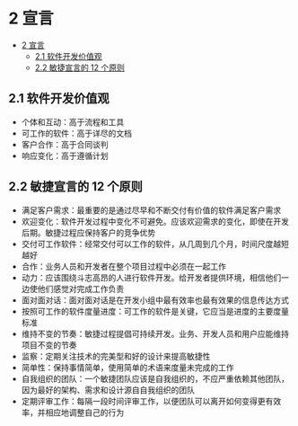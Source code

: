 # 2 宣言

- [2 宣言](#2-%E5%AE%A3%E8%A8%80)
  - [2.1 软件开发价值观](#21-%E8%BD%AF%E4%BB%B6%E5%BC%80%E5%8F%91%E4%BB%B7%E5%80%BC%E8%A7%82)
  - [2.2 敏捷宣言的 12 个原则](#22-%E6%95%8F%E6%8D%B7%E5%AE%A3%E8%A8%80%E7%9A%84-12-%E4%B8%AA%E5%8E%9F%E5%88%99)

## 2.1 软件开发价值观

- 个体和互动：高于流程和工具
- 可工作的软件：高于详尽的文档
- 客户合作：高于合同谈判
- 响应变化：高于遵循计划

## 2.2 敏捷宣言的 12 个原则

- 满足客户需求：最重要的是通过尽早和不断交付有价值的软件满足客户需求
- 欢迎变化：软件开发过程中变化不可避免。应该欢迎需求的变化，即使在开发后期。敏捷过程应保持客户的竞争优势
- 交付可工作软件：经常交付可以工作的软件，从几周到几个月，时间尺度越短越好
- 合作：业务人员和开发者在整个项目过程中必须在一起工作
- 动力：应该围绕斗志高昂的人进行软件开发。给开发者提供环境，相信他们一边使他们感觉对完成工作负责
- 面对面对话：面对面对话是在开发小组中最有效率也最有效果的信息传达方式
- 按照可工作的软件度量进度：可工作的软件是关键，它应当是进度的主要度量标准
- 维持不变的节奏：敏捷过程提倡可持续开发。业务、开发人员和用户应能维持项目不变的节奏
- 监察：定期关注技术的完美型和好的设计来提高敏捷性
- 简单性：保持事情简单，使用简单的术语来度量未完成的工作
- 自我组织的团队：一个敏捷团队应该是自我组织的，不应严重依赖其他团队，因为最好的架构、需求和设计源自自我组织的团队
- 定期评审工作：每隔一段时间评审工作，以便团队可以离开如何变得更有效率，并相应地调整自己的行为
